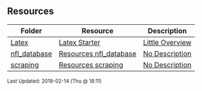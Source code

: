 ## Resources
| Folder | Resource | Description|
 | ------------|------------|------------|
 | [Latex](https://github.com/rugbyprof/4883-Software-Tools/tree/master/Resources/Latex) | [ Latex Starter ](https://github.com/rugbyprof/4883-Software-Tools/tree/master/Resources/Latex) | [ Little Overview](https://github.com/rugbyprof/4883-Software-Tools/tree/master/Resources/Latex) | [Latex](https://github.com/rugbyprof/4883-Software-Tools/tree/master/Resources/Latex) | [ Install Latex](https://github.com/rugbyprof/4883-Software-Tools/tree/master/Resources/Latex) | [Latex](https://github.com/rugbyprof/4883-Software-Tools/tree/master/Resources/Latex) | [ Overview of Latex](https://github.com/rugbyprof/4883-Software-Tools/tree/master/Resources/Latex) | [N/A](https://github.com/rugbyprof/4883-Software-Tools/tree/master/Resources/Latex) |
 | [nfl_database](https://github.com/rugbyprof/4883-Software-Tools/tree/master/Resources/nfl_database) | [ Resources nfl_database ](https://github.com/rugbyprof/4883-Software-Tools/tree/master/Resources/nfl_database) | [ No Description](https://github.com/rugbyprof/4883-Software-Tools/tree/master/Resources/nfl_database) | [N/A](https://github.com/rugbyprof/4883-Software-Tools/tree/master/Resources/nfl_database) |
 | [scraping](https://github.com/rugbyprof/4883-Software-Tools/tree/master/Resources/scraping) | [ Resources scraping ](https://github.com/rugbyprof/4883-Software-Tools/tree/master/Resources/scraping) | [ No Description](https://github.com/rugbyprof/4883-Software-Tools/tree/master/Resources/scraping) | [N/A](https://github.com/rugbyprof/4883-Software-Tools/tree/master/Resources/scraping) |

<sup>Last Updated: 2019-02-14 (Thu @ 18:11)</sup>